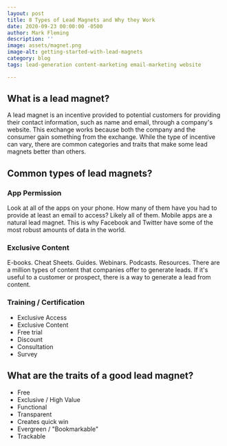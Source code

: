 ```yaml
---
layout: post
title: 8 Types of Lead Magnets and Why they Work
date: 2020-09-23 00:00:00 -0500
author: Mark Fleming
description: ''
image: assets/magnet.png
image-alt: getting-started-with-lead-magnets
category: blog
tags: lead-generation content-marketing email-marketing website

---
```


## What is a lead magnet?

A lead magnet is an incentive provided to potential customers for providing their contact information, such as name and email, through a company's website. This exchange works because both the company and the consumer gain something from the exchange. While the type of incentive can vary, there are common categories and traits that make some lead magnets better than others.

## Common types of lead magnets?

### App Permission

Look at all of the apps on your phone. How many of them have you had to provide at least an email to access? Likely all of them. Mobile apps are a natural lead magnet. This is why Facebook and Twitter have some of the most robust amounts of data in the world. 

### Exclusive Content

E-books. Cheat Sheets. Guides. Webinars. Podcasts. Resources. There are a million types of content that companies offer to generate leads. If it's useful to a customer or prospect, there is a way to generate a lead from content.

### Training / Certification

* Exclusive Access
* Exclusive Content
* Free trial
* Discount
* Consultation
* Survey

## What are the traits of a good lead magnet?

* Free
* Exclusive / High Value
* Functional
* Transparent
* Creates quick win
* Evergreen / "Bookmarkable"
* Trackable